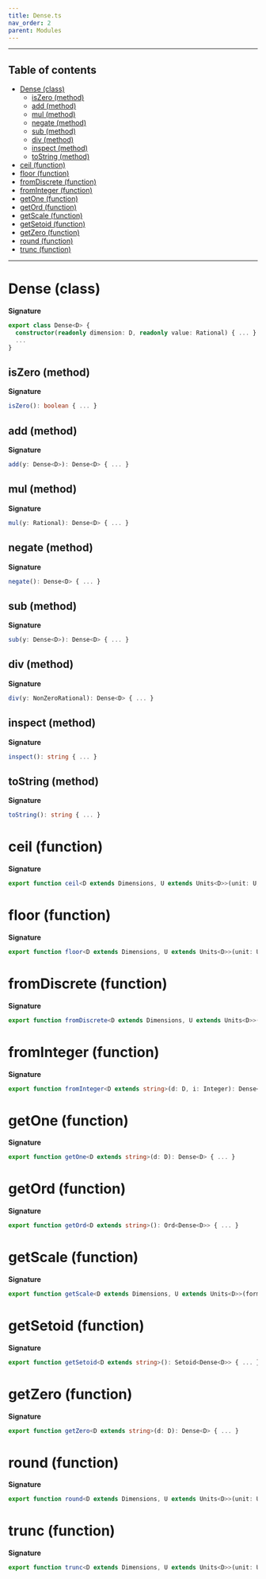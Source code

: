 ```yaml
---
title: Dense.ts
nav_order: 2
parent: Modules
---
```


---

<h2 class="text-delta">Table of contents</h2>

- [Dense (class)](#dense-class)
  - [isZero (method)](#iszero-method)
  - [add (method)](#add-method)
  - [mul (method)](#mul-method)
  - [negate (method)](#negate-method)
  - [sub (method)](#sub-method)
  - [div (method)](#div-method)
  - [inspect (method)](#inspect-method)
  - [toString (method)](#tostring-method)
- [ceil (function)](#ceil-function)
- [floor (function)](#floor-function)
- [fromDiscrete (function)](#fromdiscrete-function)
- [fromInteger (function)](#frominteger-function)
- [getOne (function)](#getone-function)
- [getOrd (function)](#getord-function)
- [getScale (function)](#getscale-function)
- [getSetoid (function)](#getsetoid-function)
- [getZero (function)](#getzero-function)
- [round (function)](#round-function)
- [trunc (function)](#trunc-function)

---

# Dense (class)

**Signature**

```ts
export class Dense<D> {
  constructor(readonly dimension: D, readonly value: Rational) { ... }
  ...
}
```

## isZero (method)

**Signature**

```ts
isZero(): boolean { ... }
```

## add (method)

**Signature**

```ts
add(y: Dense<D>): Dense<D> { ... }
```

## mul (method)

**Signature**

```ts
mul(y: Rational): Dense<D> { ... }
```

## negate (method)

**Signature**

```ts
negate(): Dense<D> { ... }
```

## sub (method)

**Signature**

```ts
sub(y: Dense<D>): Dense<D> { ... }
```

## div (method)

**Signature**

```ts
div(y: NonZeroRational): Dense<D> { ... }
```

## inspect (method)

**Signature**

```ts
inspect(): string { ... }
```

## toString (method)

**Signature**

```ts
toString(): string { ... }
```

# ceil (function)

**Signature**

```ts
export function ceil<D extends Dimensions, U extends Units<D>>(unit: U, d: Dense<D>): [Discrete<D, U>, Dense<D>] { ... }
```

# floor (function)

**Signature**

```ts
export function floor<D extends Dimensions, U extends Units<D>>(unit: U, d: Dense<D>): [Discrete<D, U>, Dense<D>] { ... }
```

# fromDiscrete (function)

**Signature**

```ts
export function fromDiscrete<D extends Dimensions, U extends Units<D>>(d: Discrete<D, U>): Dense<D> { ... }
```

# fromInteger (function)

**Signature**

```ts
export function fromInteger<D extends string>(d: D, i: Integer): Dense<D> { ... }
```

# getOne (function)

**Signature**

```ts
export function getOne<D extends string>(d: D): Dense<D> { ... }
```

# getOrd (function)

**Signature**

```ts
export function getOrd<D extends string>(): Ord<Dense<D>> { ... }
```

# getScale (function)

**Signature**

```ts
export function getScale<D extends Dimensions, U extends Units<D>>(format: Format<D, U>): PositiveRational { ... }
```

# getSetoid (function)

**Signature**

```ts
export function getSetoid<D extends string>(): Setoid<Dense<D>> { ... }
```

# getZero (function)

**Signature**

```ts
export function getZero<D extends string>(d: D): Dense<D> { ... }
```

# round (function)

**Signature**

```ts
export function round<D extends Dimensions, U extends Units<D>>(unit: U, d: Dense<D>): [Discrete<D, U>, Dense<D>] { ... }
```

# trunc (function)

**Signature**

```ts
export function trunc<D extends Dimensions, U extends Units<D>>(unit: U, d: Dense<D>): [Discrete<D, U>, Dense<D>] { ... }
```
